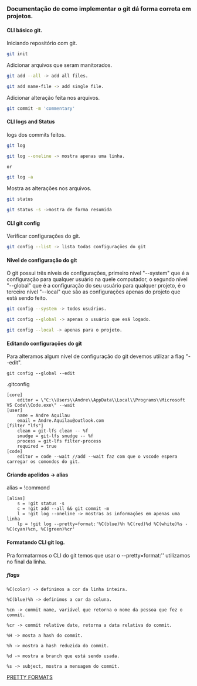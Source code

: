 ### Documentação de como implementar o git dá forma correta em projetos.

#### CLI básico git.
Iniciando repositório com git.
~~~bash
git init
~~~
Adicionar arquivos que seram manitorados.
~~~bash
git add --all -> add all files.

git add name-file -> add single file.
~~~
Adicionar alteração feita nos arquivos.
~~~bash
git commit -m 'commentary'
~~~

#### CLI logs and Status
logs dos commits feitos.
~~~bash
git log

git log --oneline -> mostra apenas uma linha.

or

git log -a
~~~
Mostra as alterações nos arquivos.
~~~bash
git status

git status -s ->mostra de forma resumida
~~~

#### CLI git config
Verificar configurações do git.
~~~bash
git config --list -> lista todas configurações do git
~~~

#### Nível de configuração do git
O git possui três níveis de configurações, primeiro nível "--system" que é a configuração para qualquer usuário na quele computador, o segundo nível "--global" que é a configuração do seu usuário para qualquer projeto, é o terceiro nível "--local" que são as configurações apenas do projeto que está sendo feito.
~~~bash
git config --system -> todos usuários.

git config --global -> apenas o usuário que esá logado.

git config --local -> apenas para o projeto.
~~~

#### Editando configurações do git
Para alteramos algum nível de configuração do git devemos utilizar a flag "--edit".
~~~
git config --global --edit
~~~
.gitconfig
~~~
[core]
	editor = \"C:\\Users\\Andre\\AppData\\Local\\Programs\\Microsoft VS Code\\Code.exe\" --wait
[user]
	name = Andre Aquilau
	email = Andre.Aquilau@outlook.com
[filter "lfs"]
	clean = git-lfs clean -- %f
	smudge = git-lfs smudge -- %f
	process = git-lfs filter-process
	required = true
[code]
	editor = code --wait //add --wait faz com que o vscode espera carregar os comondos do git.
~~~
#### Criando apelidos -> alias
alias = !commond
~~~
[alias]
	s = !git status -s
	c = !git add --all && git commit -m
	l = !git log --oneline -> mostras as informações em apenas uma linha
	lp = !git log --pretty=format:'%C(blue)%h %C(red)%d %C(white)%s - %C(cyan)%cn, %C(green)%cr'
~~~

#### Formatando CLI git log.
Pra formatarmos o CLI do git temos que usar o --pretty=format:'' utilizamos no final da linha.
##### flags
~~~
%C(color) -> definimos a cor da linha inteira.

%C(blue)%h -> definimos a cor da coluna.

%cn -> commit name, variável que retorna o nome da pessoa que fez o commit.

%cr -> commit relative date, retorna a data relativa do commit.

%H -> mosta a hash do commit.

%h -> mostra a hash reduzida do commit.

%d -> mostra a branch que está sendo usada.

%s -> subject, mostra a mensagem do commit.
~~~

[PRETTY FORMATS](https://git-scm.com/docs/pretty-formats)


